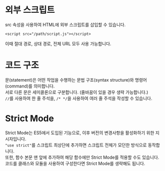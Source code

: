 # 외부 스크립트
src 속성을 사용하여 HTML에 외부 스크립트를 삽입할 수 있습니다.

```<script src="/path/script.js"></script>``` 

이때 절대 경로, 상대 경로, 전체 URL 모두 사용 가능합니다.

# 코드 구조

문(statement)은 어떤 작업을 수행하는 문법 구조(syntax structure)와 명령어(command)를 의미합니다. <br />
서로 다른 문은 세미콜론으로 구분합니다. (줄바꿈이 있을 경우 생략 가능합니다.) <br />
`//`를 사용하여 한 줄 주석을, `/* */`을 사용하여 여러 줄 주석을 작성할 수 있습니다.

# Strict Mode

Strict Mode는 ES5에서 도입된 기능으로, 이후 버전의 변경사항을 활성화하기 위한 지시자입니다. <br />
`"use strict"`를 스크립트 최상단에 추가하면 스크립트 전체가 모던한 방식으로 동작합니다. <br />
또한, 함수 본문 맨 앞에 추가하여 해당 함수에만 Strict Mode를 적용할 수도 있습니다. <br />
코드를 클래스와 모듈을 사용하여 구성한다면 Strict Mode를 생략해도 됩니다.